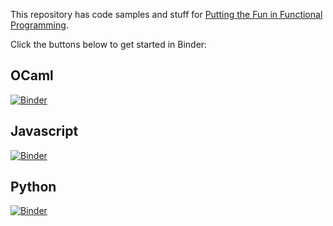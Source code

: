 This repository has code samples and stuff for [Putting the Fun in Functional
Programming](https://cposc.org/sessions/putting-fun-functional-programming/).

Click the buttons below to get started in Binder:

## OCaml

[![Binder](https://mybinder.org/badge_logo.svg)](https://mybinder.org/v2/gh/edmcman/cposc-fun/ocamlenv?urlpath=git-pull%3Frepo%3Dhttps%253A%252F%252Fgithub.com%252Fedmcman%252Fcposc-fun%26urlpath%3Dtree%252Fcposc-fun%252Fnotebooks%252F1-ocaml.ipynb%26branch%3Dmaster)

## Javascript

[![Binder](https://mybinder.org/badge_logo.svg)](https://mybinder.org/v2/gh/edmcman/cposc-fun/jsenv?urlpath=git-pull%3Frepo%3Dhttps%253A%252F%252Fgithub.com%252Fedmcman%252Fcposc-fun%26urlpath%3Dtree%252Fcposc-fun%252Fnotebooks%252F2-js.ipynb%26branch%3Dmaster)

## Python

[![Binder](https://mybinder.org/badge_logo.svg)](https://mybinder.org/v2/gh/edmcman/cposc-fun/jsenv?urlpath=git-pull%3Frepo%3Dhttps%253A%252F%252Fgithub.com%252Fedmcman%252Fcposc-fun%26urlpath%3Dtree%252Fcposc-fun%252Fnotebooks%252F3-python.ipynb%26branch%3Dmaster)
